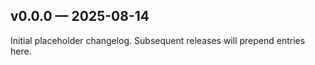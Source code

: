 ## v0.0.0 — 2025-08-14

Initial placeholder changelog. Subsequent releases will prepend entries here.

